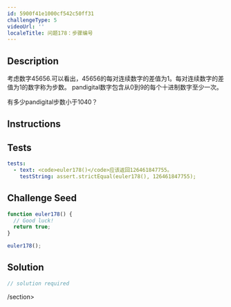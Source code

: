 ```yaml
---
id: 5900f41e1000cf542c50ff31
challengeType: 5
videoUrl: ''
localeTitle: 问题178：步骤编号
---
```


## Description
<section id="description">考虑数字45656.可以看出，45656的每对连续数字的差值为1。每对连续数字的差值为1的数字称为步数。 pandigital数字包含从0到9的每个十进制数字至少一次。 <p>有多少pandigital步数小于1040？ </p></section>

## Instructions
<section id="instructions">
</section>

## Tests
<section id='tests'>

```yml
tests:
  - text: <code>euler178()</code>应该返回126461847755。
    testString: assert.strictEqual(euler178(), 126461847755);

```

</section>

## Challenge Seed
<section id='challengeSeed'>

<div id='js-seed'>

```js
function euler178() {
  // Good luck!
  return true;
}

euler178();

```

</div>



</section>

## Solution
<section id='solution'>

```js
// solution required
```

/section>
